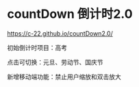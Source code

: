 # countDown 倒计时2.0

https://c-22.github.io/countDown2.0/

初始倒计时项目：高考   

点击可切换：元旦、劳动节、国庆节   

新增移动端功能：禁止用户缩放和双击放大   
